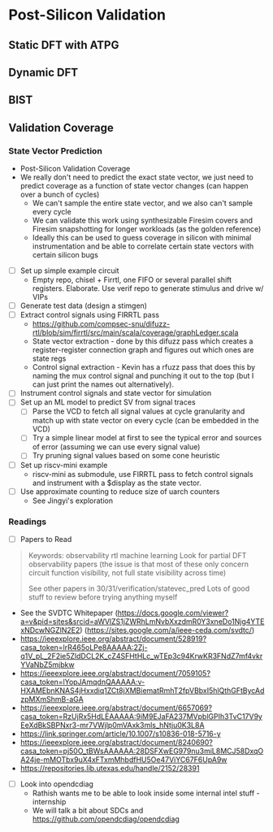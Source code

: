 # Post-Silicon Validation

## Static DFT with ATPG

## Dynamic DFT

## BIST

## Validation Coverage

### State Vector Prediction

- Post-Silicon Validation Coverage
- We really don't need to predict the exact state vector, we just need to predict coverage as a function of state vector changes (can happen over a bunch of cycles)
    - We can't sample the entire state vector, and we also can't sample every cycle
    - We can validate this work using synthesizable Firesim covers and Firesim snapshotting for longer workloads (as the golden reference)
    - Ideally this can be used to guess coverage in silicon with minimal instrumentation and be able to correlate certain state vectors with certain silicon bugs

- [ ] Set up simple example circuit
    - Empty repo, chisel + Firrtl, one FIFO or several parallel shift registers. Elaborate. Use verif repo to generate stimulus and drive w/ VIPs
- [ ] Generate test data (design a stimgen)
- [ ] Extract control signals using FIRRTL pass
    - https://github.com/compsec-snu/difuzz-rtl/blob/sim/firrtl/src/main/scala/coverage/graphLedger.scala
    - State vector extraction - done by this difuzz pass which creates a register-register connection graph and figures out which ones are state regs
    - Control signal extraction - Kevin has a rfuzz pass that does this by naming the mux control signal and punching it out to the top (but I can just print the names out alternatively).
- [ ] Instrument control signals and state vector for simulation
- [ ] Set up an ML model to predict SV from signal traces
    - [ ] Parse the VCD to fetch all signal values at cycle granularity and match up with state vector on every cycle (can be embedded in the VCD)
    - [ ] Try a simple linear model at first to see the typical error and sources of error (assuming we can use every signal value)
    - [ ] Try pruning signal values based on some cone heuristic
- [ ] Set up riscv-mini example
    - riscv-mini as submodule, use FIRRTL pass to fetch control signals and instrument with a $display as the state vector.
- [ ] Use approximate counting to reduce size of uarch counters
    - See Jingyi's exploration

### Readings

- [ ] Papers to Read

> Keywords: observability rtl machine learning
> Look for partial DFT observability papers (the issue is that most of these only concern circuit function visibility, not full state visibility across time)
>
> See other papers in 30/31/verification/statevec_pred
> Lots of good stuff to review before trying anything myself

- See the SVDTC Whitepaper (https://docs.google.com/viewer?a=v&pid=sites&srcid=aWVlZS1jZWRhLmNvbXxzdmR0Y3xneDo1Njg4YTExNDcwNGZlN2E2) (https://sites.google.com/a/ieee-ceda.com/svdtc/)
- https://ieeexplore.ieee.org/abstract/document/528919?casa_token=lrR465oLPe8AAAAA:2Zj-q1V_pL_2F2ie5ZldDCL2K_cZ4SFHtHLc_wTEp3c94KrwKR3FNdZ7mf4vkrYVaNbZ5mjbkw
- https://ieeexplore.ieee.org/abstract/document/7059105?casa_token=lYopJAmqdnQAAAAA:v-HXAMEbnKNAS4jHxxdiq1ZCt8jXMBiematRmhT2fpVBbxI5hlQthGFtBycAdzpMXmShmB-aGA
- https://ieeexplore.ieee.org/abstract/document/6657069?casa_token=RzUjRx5HdLEAAAAA:9iM9EJaFA237MVpblGPIh3TvC17V9yEeXdBkSBPNxr3-mr7VWjlp0mVAxk3mls_hNtju0K3L8A
- https://link.springer.com/article/10.1007/s10836-018-5716-y
- https://ieeexplore.ieee.org/abstract/document/8240690?casa_token=pj50O_tBWsAAAAAA:28DSFXwEG979nu3miL8MCJ58DxqOA24je-mMOTbx9uX4xFTxmMhbdfHU5Oe47ViYC67F6UpA9w
- https://repositories.lib.utexas.edu/handle/2152/28391

- [ ] Look into opendcdiag
    - Rathish wants me to be able to look inside some internal intel stuff - internship
    - We will talk a bit about SDCs and https://github.com/opendcdiag/opendcdiag
